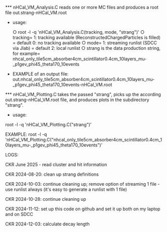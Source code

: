 *** nHCal_VM_Analysis.C reads one or more MC files and produces a root file out.strang-nHCal_VM.root

- usage:
  
	○ root -l -q 'nHCal_VM_Analysis.C(tracking,  mode, "strang")'
		 ○ tracking= 
			1: tracking available (ReconstructedChargedParticles is filled) = default
			0: no tracking available 
		 ○ mode=
			1: streaming runlist (SDCC via Jlab) = default
			2: local runlist
		 ○ strang is the data production string, for example=
			nhcal_only_tile5cm_absorber4cm_scintillator0.4cm_10layers_mu-_p1gev_phi45_theta170_10events


- EXAMPLE of an output file: out.nhcal_only_tile5cm_absorber4cm_scintillator0.4cm_10layers_mu-_p1gev_phi45_theta170_10events-nHCal_VM.root

*** nHCal_VM_Plotting.C takes the passed "strang", picks up the according out.strang-nHCal_VM.root file, and produces plots in the subdirectory "strang". 

- usage:

root -l -q 'nHCal_VM_Plotting.C("strang")'

EXAMPLE: root -l -q 'nHCal_VM_Plotting.C("nhcal_only_tile5cm_absorber4cm_scintillator0.4cm_10layers_mu-_p1gev_phi45_theta170_10events")'
 

LOGS:

CKR June 2025 - read cluster and hit information

CKR 2024-08-20: clean up strang definitions 

CKR 2024-10-03: continue cleaning up; remove option of streaming 1 file - use runlist always (it's easy to generate a runlist with 1 file)

CKR 2024-10-28: continue cleaning up

CKR 2024-11-12: set up this code on github and set it up both on my laptop and on SDCC

CKR 2024-12-03: calculate decay length 
